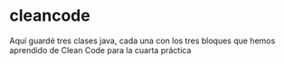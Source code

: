 # cleancode

Aquí guardé tres clases java, cada una con los tres bloques que hemos aprendido de Clean Code para la cuarta práctica
